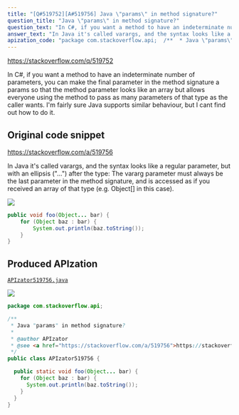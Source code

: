 ```yaml
---
title: "[Q#519752][A#519756] Java \"params\" in method signature?"
question_title: "Java \"params\" in method signature?"
question_text: "In C#, if you want a method to have an indeterminate number of parameters, you can make the final parameter in the method signature a params so that the method parameter looks like an array but allows everyone using the method to pass as many parameters of that type as the caller wants. I'm fairly sure Java supports similar behaviour, but I cant find out how to do it."
answer_text: "In Java it's called varargs, and the syntax looks like a regular parameter, but with an ellipsis (\"...\") after the type: The vararg parameter must always be the last parameter in the method signature, and is accessed as if you received an array of that type (e.g. Object[] in this case)."
apization_code: "package com.stackoverflow.api;  /**  * Java \"params\" in method signature?  *  * @author APIzator  * @see <a href=\"https://stackoverflow.com/a/519756\">https://stackoverflow.com/a/519756</a>  */ public class APIzator519756 {    public static void foo(Object... bar) {     for (Object baz : bar) {       System.out.println(baz.toString());     }   } }"
---
```


https://stackoverflow.com/q/519752

In C#, if you want a method to have an indeterminate number of parameters, you can make the final parameter in the method signature a params so that the method parameter looks like an array but allows everyone using the method to pass as many parameters of that type as the caller wants.
I&#x27;m fairly sure Java supports similar behaviour, but I cant find out how to do it.



## Original code snippet

https://stackoverflow.com/a/519756

In Java it&#x27;s called varargs, and the syntax looks like a regular parameter, but with an ellipsis (&quot;...&quot;) after the type:
The vararg parameter must always be the last parameter in the method signature, and is accessed as if you received an array of that type (e.g. Object[] in this case).

<div class="code-logo"><img src="/stackoverflow.png" /></div>

```java
public void foo(Object... bar) {
    for (Object baz : bar) {
        System.out.println(baz.toString());
    }
}
```

## Produced APIzation

[`APIzator519756.java`](https://github.com/pasqualesalza/apization-temp-data/raw/master/search/APIzator519756.java)

<div class="code-logo"><img src="/apizator.png" /></div>

```java
package com.stackoverflow.api;

/**
 * Java "params" in method signature?
 *
 * @author APIzator
 * @see <a href="https://stackoverflow.com/a/519756">https://stackoverflow.com/a/519756</a>
 */
public class APIzator519756 {

  public static void foo(Object... bar) {
    for (Object baz : bar) {
      System.out.println(baz.toString());
    }
  }
}

```